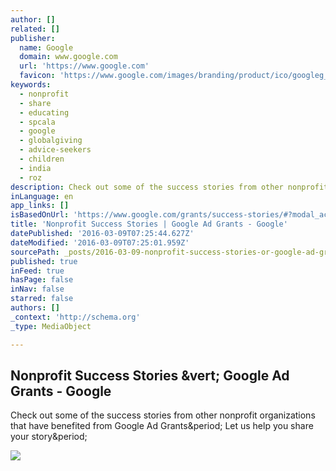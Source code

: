 ```yaml
---
author: []
related: []
publisher:
  name: Google
  domain: www.google.com
  url: 'https://www.google.com'
  favicon: 'https://www.google.com/images/branding/product/ico/googleg_alldp.ico'
keywords:
  - nonprofit
  - share
  - educating
  - spcala
  - google
  - globalgiving
  - advice-seekers
  - children
  - india
  - roz
description: Check out some of the success stories from other nonprofit organizations that have benefited from Google Ad Grants. Let us help you share your story.
inLanguage: en
app_links: []
isBasedOnUrl: 'https://www.google.com/grants/success-stories/#?modal_active=none'
title: 'Nonprofit Success Stories | Google Ad Grants - Google'
datePublished: '2016-03-09T07:25:44.627Z'
dateModified: '2016-03-09T07:25:01.959Z'
sourcePath: _posts/2016-03-09-nonprofit-success-stories-or-google-ad-grants-google.md
published: true
inFeed: true
hasPage: false
inNav: false
starred: false
authors: []
_context: 'http://schema.org'
_type: MediaObject

---
```

<article style=""><h1>Nonprofit Success Stories &amp;vert; Google Ad Grants - Google</h1><p>Check out some of the success stories from other nonprofit organizations that have benefited from Google Ad Grants&amp;period; Let us help you share your story&amp;period;</p><img src="https://www.google.com/grants/images/kiwis-for-kiwi_2x.jpg" /></article>
